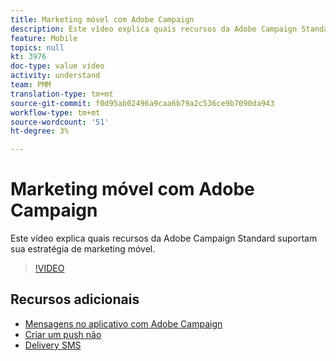 ```yaml
---
title: Marketing móvel com Adobe Campaign
description: Este vídeo explica quais recursos da Adobe Campaign Standard suportam sua estratégia de marketing móvel.
feature: Mobile
topics: null
kt: 3976
doc-type: value video
activity: understand
team: PMM
translation-type: tm+mt
source-git-commit: f0d95ab02496a9caa6b79a2c536ce9b7090da943
workflow-type: tm+mt
source-wordcount: '51'
ht-degree: 3%

---
```



# Marketing móvel com Adobe Campaign

Este vídeo explica quais recursos da Adobe Campaign Standard suportam sua estratégia de marketing móvel.

>[!VIDEO](https://video.tv.adobe.com/v/29468?quality=12)

## Recursos adicionais

* [Mensagens no aplicativo com Adobe Campaign](/help/communication-channels/mobile/in-app/in-app-message-overview.md)
* [Criar um push não](/help/communication-channels/mobile/push-notifications/creating-a-push-notification.md)
* [Delivery SMS](/help/communication-channels/mobile/sms/sms-delivery.md)
